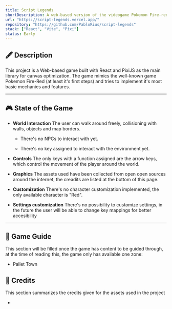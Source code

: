 ```yaml
---
title: Script Legends
shortDescription: A web-based version of the videogame Pokemon Fire-red.
url: "https://script-legends.vercel.app/"
repository: "https://github.com/PabloRius/script-legends"
stack: ["React", "Vite", "Pixi"]
status: Early
---
```


## 🖋️ Description

This project is a Web-based game built with React and PixiJS as the main library for canvas optimization.
The game mimics the well-known game Pokemon Fire-Red (at least it's first steps) and tries to implement it's most basic mechanics and features.

---

## 🎮 State of the Game

- **World Interaction**
  The user can walk around freely, collisioning with walls, objects and map borders.

  - There's no NPCs to interact with yet.

  - There's no key assigned to interact with the environment yet.

- **Controls**
  The only keys with a function assigned are the arrow keys, which control the movement of the player around the world.

- **Graphics**
  The assets used have been collected from open open sources around the internet, the creadits are listed at the bottom of this page.

- **Customization**
  There's no character customization implemented, the only available character is "Red".

- **Settings customization**
  There's no possibility to customize settings, in the future the user will be able to change key mappings for better accesibility

---

## 📘 Game Guide

This section will be filled once the game has content to be guided through, at the time of reading this, the game only has available one zone:

- Pallet Town

## 🎨 Credits

This section summarizes the credits given for the assets used in the project

-
